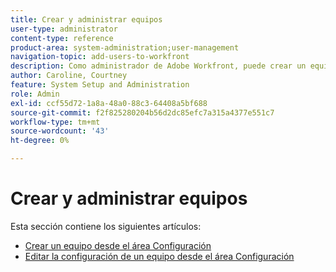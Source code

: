 ```yaml
---
title: Crear y administrar equipos
user-type: administrator
content-type: reference
product-area: system-administration;user-management
navigation-topic: add-users-to-workfront
description: Como administrador de Adobe Workfront, puede crear un equipo desde el área Configuración .
author: Caroline, Courtney
feature: System Setup and Administration
role: Admin
exl-id: ccf55d72-1a8a-48a0-88c3-64408a5bf688
source-git-commit: f2f825280204b56d2dc85efc7a315a4377e551c7
workflow-type: tm+mt
source-wordcount: '43'
ht-degree: 0%

---
```


# Crear y administrar equipos

Esta sección contiene los siguientes artículos:

* [Crear un equipo desde el área Configuración](../../../administration-and-setup/add-users/create-and-manage-teams/create-a-team-from-setup.md)
* [Editar la configuración de un equipo desde el área Configuración](../../../administration-and-setup/add-users/create-and-manage-teams/edit-team-settings-from-setup.md)
